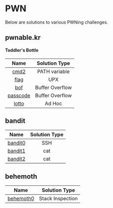 # PWN

Below are solutions to various PWNing challenges.

## pwnable.kr

#### Toddler's Bottle
| Name                                     | Solution Type   |
| :--------------------------------------: | :-------------: |
| [cmd2](/pwnable/toddler/cmd2.md)         | PATH variable   |
| [flag](/pwnable/toddler/flag.md)         | UPX             |
| [bof](/pwnable/toddler/bof.md)           | Buffer Overflow |
| [passcode](/pwnable/toddler/passcode.md) | Buffer Overflow |
| [lotto](/pwnable/toddler/lotto.md)       | Ad Hoc          |

## bandit
| Name                          | Solution Type |
| :---------------------------: | :-----------: |
| [bandit0](/bandit/bandit0.md) | SSH           |
| [bandit1](/bandit/bandit1.md) | cat           |
| [bandit2](/bandit/bandit2.md) | cat           |

## behemoth
| Name                                | Solution Type    |
| :---------------------------------: | :--------------: |
| [behemoth0](/behemoth/behemoth0.md) | Stack Inspection |
